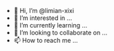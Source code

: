 - 👋 Hi, I’m @limian-xixi
- 👀 I’m interested in ...
- 🌱 I’m currently learning ...
- 💞️ I’m looking to collaborate on ...
- 📫 How to reach me ...

<!---
limian-xixi/limian-xixi is a ✨ special ✨ repository because its `README.md` (this file) appears on your GitHub profile.
You can click the Preview link to take a look at your changes.
--->
